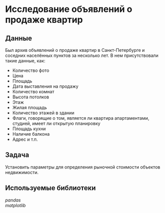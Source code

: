 # Исследование объявлений о продаже квартир


## Данные

Был архив объявлений о продаже квартир в Санкт-Петербурге и соседних населённых пунктов за несколько лет. В нем присутствовали такие данные, как:
- Количество фото
- Цена
- Площадь
- Дата выставления на продажу
- Количество комнат
- Высота потолков
- Этаж
- Жилая площадь
- Количество этажей в здании
- Флаги, говорящие о том, является ли квартира апартаментами, студией, имеет ли открытую планировку
- Площадь кухни
- Наличие балкона
- Адрес
и т.п.

## Задача

Установить параметры для определения рыночной стоимости объектов недвижимости.

## Используемые библиотеки
*pandas*  
*matplotlib*